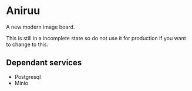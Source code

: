 # Aniruu
A new modern image board.

This is still in a incomplete state so do not use it for production if you want to change to this.

## Dependant services
- Postgresql
- Minio